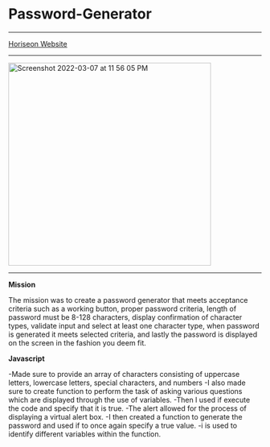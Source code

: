 # Password-Generator  

**************************************
[Horiseon Website](https://bsmith675.github.io/Horiseon-Code-Refactor-/)
**************************************
<img width="403" alt="Screenshot 2022-03-07 at 11 56 05 PM" src="https://user-images.githubusercontent.com/98413163/157169505-86df47e4-0a46-4771-8307-a076db2f197b.png">

**************************************

**Mission**

The mission was to create a password generator that meets acceptance criteria such as a working button, proper password criteria, length of password must be 8-128 characters, display confirmation of character types, validate input and select at least one character type, when password is generated it meets selected criteria, and lastly the password is displayed on the screen in the fashion you deem fit. 

**Javascript**

-Made sure to provide an array of characters consisting of uppercase letters, lowercase letters, special characters, and numbers
-I also made sure to create function to perform the task of asking various questions which are displayed through the use of variables.
-Then I used if execute the code and specify that it is true.
-The alert allowed for the process of displaying a virtual alert box. 
-I then created a function to generate the password and used if to once again specify a true value. 
-i is used to identify different variables within the function.


